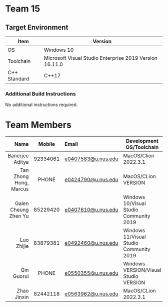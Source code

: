 # Team 15

## Target Environment

Item | Version
-|-
OS | Windows 10
Toolchain | Microsoft Visual Studio Enterprise 2019 Version 16.11.0
C++ Standard | C++17

### Additional Build Instructions

No additional instructions required.

# Team Members

Name | Mobile | Email | Development OS/Toolchain
-:|:-:|:-|-|
Banerjee Aditya | 92334061 | e0407583@u.nus.edu | MacOS/Clion 2022.3.1
Tan Zhong Hong, Marcus | PHONE | e0424790@u.nus.edu | MacOS/CLion VERSION
Galen Cheung Zhen Yu | 85229420 | e0407610@u.nus.edu | Windows 10/Visual Studio Community 2019
Luo Zhijie | 83879381 | e0492460@u.nus.edu | Windows 11/Visual Studio Community 2019
Qin Guorui | PHONE | e0550355@u.nus.edu | Windows VERSION/Visual Studio VERSION
Zhao Jinxin | 82442118 | e0563962@u.nus.edu | MacOS/CLion 2022.3.1
